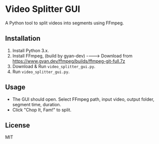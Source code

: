 # Video Splitter GUI

A Python tool to split videos into segments using FFmpeg.

## Installation

1. Install Python 3.x.
2. Install FFmpeg, (build by gyan-dev) ----> Download from https://www.gyan.dev/ffmpeg/builds/ffmpeg-git-full.7z
3. Download & Run `video_splitter_gui.py`.
4. Run `video_splitter_gui.py`.

## Usage

- The GUI should open. Select FFmpeg path, input video, output folder, segment time, duration.
- Click "Chop It, Fam!" to split.

## License

MIT
